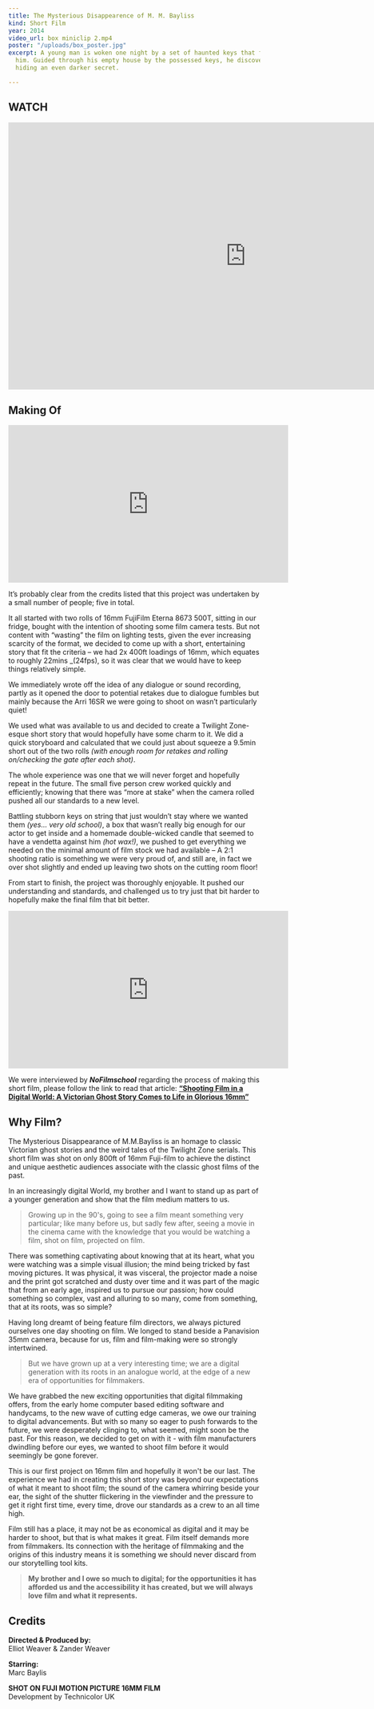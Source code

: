 ```yaml
---
title: The Mysterious Disappearence of M. M. Bayliss
kind: Short Film
year: 2014
video_url: box miniclip 2.mp4
poster: "/uploads/box_poster.jpg"
excerpt: A young man is woken one night by a set of haunted keys that float before
  him. Guided through his empty house by the possessed keys, he discovers a dark room
  hiding an even darker secret.

---
```

## WATCH

<center><iframe src="https://player.vimeo.com/video/79709204?title=0&byline=0&portrait=0" width="950" height="534" frameborder="0" webkitallowfullscreen mozallowfullscreen allowfullscreen></iframe></iframe></center>

## Making Of

<center><iframe width="560" height="315" src="https://www.youtube.com/embed/BcIIFwXyfME" frameborder="0" allow="autoplay; encrypted-media" allowfullscreen></iframe></center>

It’s probably clear from the credits listed that this project was undertaken by a small number of people; five in total.

It all started with two rolls of 16mm FujiFilm Eterna 8673 500T, sitting in our fridge, bought with the intention of shooting some film camera tests. But not content with “wasting” the film on lighting tests, given the ever increasing scarcity of the format, we decided to come up with a short, entertaining story that fit the criteria – we had 2x 400ft loadings of 16mm, which equates to roughly 22mins _(24fps), so it was clear that we would have to keep things relatively simple.

We immediately wrote off the idea of any dialogue or sound recording, partly as it opened the door to potential retakes due to dialogue fumbles but mainly because the Arri 16SR we were going to shoot on wasn’t particularly quiet!

We used what was available to us and decided to create a Twilight Zone-esque short story that would hopefully have some charm to it. We did a quick storyboard and calculated that we could just about squeeze a 9.5min short out of the two rolls _(with enough room for retakes and rolling on/checking the gate after each shot)_.

The whole experience was one that we will never forget and hopefully repeat in the future. The small five person crew worked quickly and efficiently; knowing that there was “more at stake” when the camera rolled pushed all our standards to a new level.

Battling stubborn keys on string that just wouldn’t stay where we wanted them _(yes… very old school)_, a box that wasn’t really big enough for our actor to get inside and a homemade double-wicked candle that seemed to have a vendetta against him _(hot wax!)_, we pushed to get everything we needed on the minimal amount of film stock we had available – A 2:1 shooting ratio is something we were very proud of, and still are, in fact we over shot slightly and ended up leaving two shots on the cutting room floor!

From start to finish, the project was thoroughly enjoyable. It pushed our understanding and standards, and challenged us to try just that bit harder to hopefully make the final film that bit better.

<center><iframe width="560" height="315" src="https://www.youtube.com/embed/1F92y3y5fRU" frameborder="0" allow="autoplay; encrypted-media" allowfullscreen></iframe></center>

We were interviewed by **_NoFilmschool_** regarding the process of making this short film, please follow the link to read that article: [**“Shooting Film in a Digital World: A Victorian Ghost Story Comes to Life in Glorious 16mm”**](https://nofilmschool.com/2015/01/shooting-film-digita-world-victorian-ghost-story-16mm)

## Why Film?

The Mysterious Disappearance of M.M.Bayliss is an homage to classic Victorian ghost stories and the weird tales of the Twilight Zone serials. This short film was shot on only 800ft of 16mm Fuji-film to achieve the distinct and unique aesthetic audiences associate with the classic ghost films of the past.

In an increasingly digital World, my brother and I want to stand up as part of a younger generation and show that the film medium matters to us.

> Growing up in the 90's, going to see a film meant something very particular; like many before us, but sadly few after, seeing a movie in the cinema came with the knowledge that you would be watching a film, shot on film, projected on film.

There was something captivating about knowing that at its heart, what you were watching was a simple visual illusion; the mind being tricked by fast moving pictures. It was physical, it was visceral, the projector made a noise and the print got scratched and dusty over time and it was part of the magic that from an early age, inspired us to pursue our passion; how could something so complex, vast and alluring to so many, come from something, that at its roots, was so simple?

Having long dreamt of being feature film directors, we always pictured ourselves one day shooting on film. We longed to stand beside a Panavision 35mm camera, because for us, film and film-making were so strongly intertwined.

> But we have grown up at a very interesting time; we are a digital generation with its roots in an analogue world, at the edge of a new era of opportunities for filmmakers.

We have grabbed the new exciting opportunities that digital filmmaking offers, from the early home computer based editing software and handycams, to the new wave of cutting edge cameras, we owe our training to digital advancements. But with so many so eager to push forwards to the future, we were desperately clinging to, what seemed, might soon be the past. For this reason, we decided to get on with it - with film manufacturers dwindling before our eyes, we wanted to shoot film before it would seemingly be gone forever.

This is our first project on 16mm film and hopefully it won't be our last. The experience we had in creating this short story was beyond our expectations of what it meant to shoot film; the sound of the camera whirring beside your ear, the sight of the shutter flickering in the viewfinder and the pressure to get it right first time, every time, drove our standards as a crew to an all time high.

Film still has a place, it may not be as economical as digital and it may be harder to shoot, but that is what makes it great. Film itself demands more from filmmakers. Its connection with the heritage of filmmaking and the origins of this industry means it is something we should never discard from our storytelling tool kits.

> **My brother and I owe so much to digital; for the opportunities it has afforded us and the accessibility it has created, but we will always love film and what it represents.**

## Credits

**Directed & Produced by:** <br>Elliot Weaver & Zander Weaver

**Starring:** <br>Marc Baylis

**SHOT ON FUJI MOTION PICTURE 16MM FILM**<br> Development by Technicolor UK